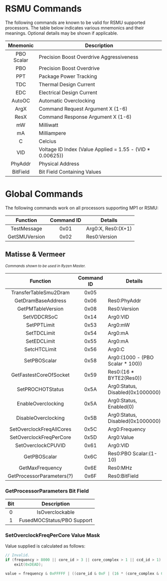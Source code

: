 # RSMU Commands

The following commands are known to be valid for RSMU supported processors. The table below
indicates various mnemonics and their meanings. Optional details may be shown if applicable.

| **Mnemonic**  | **Description**                                                                       |
|:-------------:| ------------------------------------------------------------------------------------- |
| PBO Scalar    | Precision Boost Overdrive Aggressiveness                                              |
| PBO           | Precision Boost Overdrive                                                             |
| PPT           | Package Power Tracking                                                                |
| TDC           | Thermal Design Current                                                                |
| EDC           | Electrical Design Current                                                             |
| AutoOC        | Automatic Overclocking                                                                |
| ArgX          | Command Request Argument X (1-6)                                                      |
| ResX          | Command Response Argument X (1-6)                                                     |
| mW            | Milliwatt                                                                             |
| mA            | Milliampere                                                                           |
| C             | Celcius                                                                               |
| VID           | Voltage ID Index (Value Applied = 1.55 - (VID * 0.00625))                             |
| PhyAddr       | Physical Address                                                                      |
| BitField      | Bit Field Containing Values                                                           |

# Global Commands

The following commands work on all processors supporting MP1 or RSMU:

| **Function**              | **Command ID** | **Details**                                              |
|:-------------------------:|:--------------:| -------------------------------------------------------- |
| TestMessage               | 0x01           | Arg0:X, Res0:(X+1)                                       |
| GetSMUVersion             | 0x02           | Res0:Version                                             |

## Matisse & Vermeer

<small>*Commands shown to be used in Ryzen Master.*</small>

| **Function**              | **Command ID** | **Details**                                              |
|:-------------------------:|:--------------:| -------------------------------------------------------- |
| TransferTableSmu2Dram     | 0x05           |                                                          |
| GetDramBaseAddress        | 0x06           | Res0:PhyAddr                                             |
| GetPMTableVersion         | 0x08           | Res0:Version                                             |
| SetVDDCRSoC               | 0x14           | Arg0:VID                                                 |
| SetPPTLimit               | 0x53           | Arg0:mW                                                  |
| SetTDCLimit               | 0x54           | Arg0:mA                                                  |
| SetEDCLimit               | 0x55           | Arg0:mA                                                  |
| SetcHTCLimit              | 0x56           | Arg0:C                                                   |
| SetPBOScalar              | 0x58           | Arg0:(1000 - (PBO Scalar * 100))                         |
| GetFastestCoreOfSocket    | 0x59           | Res0:(16 * BYTE2(Res0)) | (Res0 + 4 * BYTE1(Res0)) & 0xF |
| SetPROCHOTStatus          | 0x5A           | Arg0:Status, Disabled(0x1000000)                         |
| EnableOverclocking        | 0x5A           | Arg0:Status, Enabled(0)                                  |
| DisableOverclocking       | 0x5B           | Arg0:Status, Disabled(0x1000000)                         |
| SetOverclockFreqAllCores  | 0x5C           | Arg0:Frequency                                           |
| SetOverclockFreqPerCore   | 0x5D           | Arg0:Value                                               |
| SetOverclockCPUVID        | 0x61           | Arg0:VID                                                 |
| GetPBOScalar              | 0x6C           | Res0:PBO Scalar:(1-10)                                   |
| GetMaxFrequency           | 0x6E           | Res0:MHz                                                 |
| GetProcessorParameters(?) | 0x6F           | Res0:BitField                                            |

### GetProcessorParameters Bit Field

| Bit  | Description                 |
|:----:|:---------------------------:|
| 0    | IsOverclockable             |
| 1    | FusedMOCStatus/PBO Support  |

### SetOverclockFreqPerCore Value Mask

Value supplied is calculated as follows:

```cpp
// Invalid.
if (frequency > 8000 || core_id > 3 || core_complex > 1 || ccd_id > 1)
    exit(0xDEAD);

value = frequency & 0xFFFFF | ((core_id & 0xF | (16 * (core_complex & 0xF | (16 * ccd_id)))) << 20)
```

